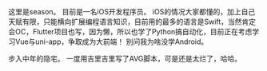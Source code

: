 这里是season。
目前是一名iOS开发程序员。
iOS的情况大家都懂的，加上自己天赋有限，只能横向扩展编程语言知识，目前用的最多的语言是Swift，当然肯定会OC，Flutter项目也写，因为懒，所以也学了Python搞自动化，目前正在考虑学习Vue与uni-app，争取成为大前端！
别问我为啥没学Android。

步入中年的隐宅。
一度用吉里吉里写了AVG脚本，可是还是太烂了，哈哈。
